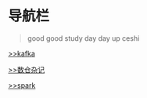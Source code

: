 # 导航栏

> good good study day day up 
> ceshi


[>>kafka](kafka)

[>>数仓杂记](warehouse)

[>>spark](spark面试问题.md)